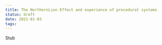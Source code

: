 ```yaml
---
title: The NorthernLion Effect and experience of procedural systems
status: draft
date: 2021-01-03
tags: 
---
```

Stub
